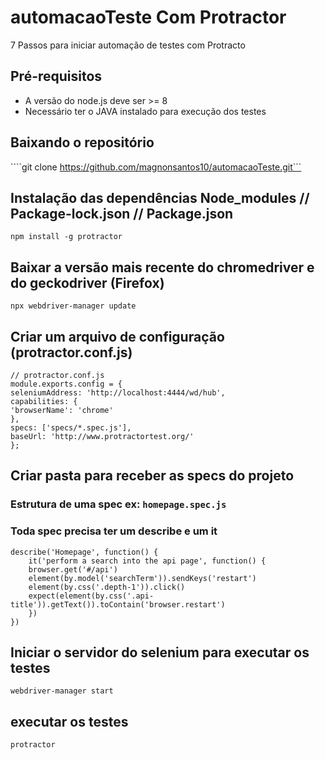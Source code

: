 # automacaoTeste Com Protractor

7 Passos para iniciar automação de testes com Protracto

## Pré-requisitos

* A versão do node.js deve ser >= 8
* Necessário ter o JAVA instalado para execução dos testes

## Baixando o repositório

````git clone https://github.com/magnonsantos10/automacaoTeste.git```

## Instalação das dependências Node_modules // Package-lock.json // Package.json

```
npm install -g protractor
```
## Baixar a versão mais recente do chromedriver e do geckodriver (Firefox)

```
npx webdriver-manager update
```

## Criar um arquivo de configuração (protractor.conf.js)

```
// protractor.conf.js
module.exports.config = {
seleniumAddress: 'http://localhost:4444/wd/hub',
capabilities: {
'browserName': 'chrome'
},
specs: ['specs/*.spec.js'],
baseUrl: 'http://www.protractortest.org/'
};
```
## Criar pasta para receber as specs do projeto
### Estrutura de uma spec ex: `homepage.spec.js`
### Toda spec precisa ter um describe e um it

```
describe('Homepage', function() {
    it('perform a search into the api page', function() {
    browser.get('#/api')
    element(by.model('searchTerm')).sendKeys('restart')
    element(by.css('.depth-1')).click()
    expect(element(by.css('.api-title')).getText()).toContain('browser.restart')
    })
})
```

## Iniciar o servidor do selenium para executar os testes

```
webdriver-manager start
```

## executar os testes

```
protractor
```

